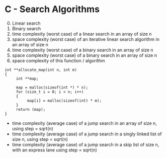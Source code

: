 # C - Search Algorithms

0. Linear search 
1. Binary search 
2. time complexity (worst case) of a linear search in an array of size n
3. space complexity (worst case) of an iterative linear search algorithm in an array of size n
4. time complexity (worst case) of a binary search in an array of size n
5. space complexity (worst case) of a binary search in an array of size n
6. space complexity of this function / algorithm
```
int **allocate_map(int n, int m)
{
     int **map;

     map = malloc(sizeof(int *) * n);
     for (size_t i = 0; i < n; i++)
     {
          map[i] = malloc(sizeof(int) * m);
     }
     return (map);
}
```

* time complexity (average case) of a jump search in an array of size n, using step = sqrt(n)
* time complexity (average case) of a jump search in a singly linked list of size n, using step = sqrt(n)
* time complexity (average case) of a jump search in a skip list of size n, with an express lane using step = sqrt(n)
